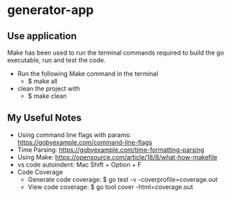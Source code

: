 # generator-app

## Use application
Make has been used to run the terminal commands required to build the  go executable, run and test the code.
- Run the following Make command in the terminal
    - $ make all
- clean the project with
    - $ make clean

## My Useful Notes
- Using command line flags with params: https://gobyexample.com/command-line-flags
- Time Parsing: https://gobyexample.com/time-formatting-parsing
- Using Make: https://opensource.com/article/18/8/what-how-makefile
- vs code autoindent: Mac Shift + Option + F
- Code Coverage
    - Generate code coverage: $ go test -v -coverprofile=coverage.out
    - View code coverage: $ go tool cover -html=coverage.out 

